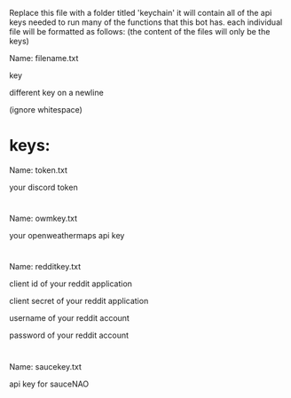 Replace this file with a folder titled 'keychain' it will contain all of the api keys needed to run many of the functions that this bot has. each individual file will be formatted as follows: (the content of the files will only be the keys)

Name: filename.txt

key

different key on a newline

(ignore whitespace)

# keys:

Name: token.txt

your discord token

#

Name: owmkey.txt

your openweathermaps api key

#

Name: redditkey.txt

client id of your reddit application

client secret of your reddit application

username of your reddit account

password of your reddit account

#

Name: saucekey.txt

api key for sauceNAO
